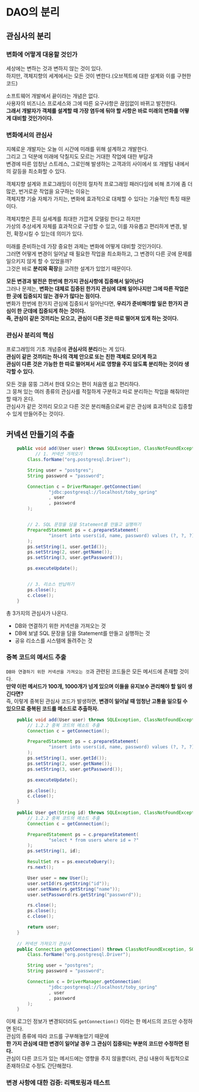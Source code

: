 # DAO의 분리 
## 관심사의 분리 
### 변화에 어떻게 대응할 것인가 
세상에는 변하는 것과 변하지 않는 것이 있다.    
하지만, 객체지향의 세계에서는 모든 것이 변한다.(오브젝트에 대한 설계와 이를 구현한 코드)    
 
소프트웨어 개발에서 끝이라는 개념은 없다.    
사용자의 비즈니스 프로세스와 그에 따른 요구사항은 끊임없이 바뀌고 발전한다.   
**그래서 개발자가 객체를 설계할 때 가장 염두에 둬야 할 사항은 바로 미래의 변화를 어떻게 대비할 것인가이다.**     

### 변화에서의 관심사

지혜로운 개발자는 오늘 이 시간에 미래를 위해 설계하고 개발한다.     
그리고 그 덕분에 미래에 닥칠지도 모르는 거대한 작업에 대한 부담과     
변경에 따른 엄청난 스트레스, 그로인해 발생하는 고객과의 사이에서 또 개발팀 내에서의 갈등을 최소화할 수 있다. 
  
객체지향 설계와 프로그래밍이 이전의 절차적 프로그래밍 패러다임에 비해 초기에 좀 더 많은, 번거로운 작업을 요구하는 이유는       
객체지향 기술 자체가 가지는, 변화에 효과적으로 대체할 수 있다는 기술적인 특징 때문이다.     
  
객체지향은 흔히 실세계를 최대한 가깝게 모델링 한다고 하지만  
가상의 추상세계 자체를 효과적으로 구성할 수 있고, 이를 자유롭고 편리하게 변경, 발전, 확장시킬 수 있는데 의미가 있다.   
 
미래를 준비하는데 가장 중요헌 과제는 변화에 어떻게 대비할 것인가이다.    
그러면 어떻게 변경이 일어날 때 필요한 작업을 최소화하고, 그 변경이 다른 곳에 문제를 일으키지 않게 할 수 있었을까?     
그것은 바로 **분리와 확장**을 고려한 설계가 있었기 때문이다.  

**모든 변경과 발전은 한번에 한가지 관심사항에 집중해서 일어난다**   
그러나 문제는, **변화는 대체로 집중된 한가지 관심에 대해 일어나지만 그에 따른 작업은 한 곳에 집중되지 않는 경우가 많다는 점이다.**   
변화가 한번에 한가지 관심에 집중되서 일어난다면, **우리가 준비해야할 일은 한가지 관심이 한 군데에 집중되게 하는 것이다.**     
**즉, 관심이 같은 것끼리는 모으고, 관심이 다른 것은 따로 떨어져 있게 하는 것이다.**   

### 관심사 분리의 핵심  

프로그래밍의 기초 개념중에 **관심사의 분리**라는 게 있다.      
**관심이 같은 것끼리는 하나의 객체 안으로 또는 친한 객체로 모이게 하고       
관심이 다른 것은 가능한 한 따로 떨어져서 서로 영향을 주지 않도록 분리하는 것이라 생각할 수 있다.**     
   
모든 것을 뭉뚱 그려서 한데 모으는 편이 처음엔 쉽고 편리하다.     
그 뭉쳐 있는 여러 종류의 관심사를 적절하게 구분하고 따로 분리하는 작업을 해줘야만 할 때가 온다.      
관심사가 같은 것끼리 모으고 다른 것은 분리해줌으로써 같은 관심에 효과적으로 집중할 수 있게 만들어주는 것이다.   

## 커넥션 만들기의 추출 

```java
    public void add(User user) throws SQLException, ClassNotFoundException {
    	   // 1. 커넥션 가져오기
        Class.forName("org.postgresql.Driver");

        String user = "postgres";
        String password = "password";

        Connection c = DriverManager.getConnection(
                "jdbc:postgresql://localhost/toby_spring"
                , user
                , password
        );


        // 2. SQL 문장을 담을 Statement를 만들고 실행하기
        PreparedStatement ps = c.prepareStatement(
                "insert into users(id, name, password) values (?, ?, ?)"
        );
        ps.setString(1, user.getId());
        ps.setString(2, user.getName());
        ps.setString(3, user.getPassword());

        ps.executeUpdate();


        // 3. 리소스 반납하기
        ps.close();
        c.close();
    }
```   
총 3가지의 관심사가 나온다.

* DB와 연결하기 위한 커넥션을 가져오는 것
* DB에 보낼 SQL 문장을 담을 Statement를 만들고 실행하는 것
* 공유 리소스를 시스템에 돌려주는 것

### 중복 코드의 메서드 추출 
     
`DB와 연결하기 위한 커넥션을 가져오는 것`과 관련된 코드들은 모든 메서드에 존재할 것이다.         
**만약 이런 메서드가 100개, 1000개가 넘게 있으며 이들을 유지보수 관리해야 할 일이 생긴다면?**        
즉, 이렇게 중복된 관심사 코드가 발생하면, **변경이 일어날 때 엄청난 고통을 일으킬 수 있으므로 중복된 코드를 메소드로 추출하자.**  

```java
    public void add(User user) throws SQLException, ClassNotFoundException {
        // 1.2.2 중복 코드의 메소드 추출
        Connection c = getConnection();

        PreparedStatement ps = c.prepareStatement(
                "insert into users(id, name, password) values (?, ?, ?)"
        );
        ps.setString(1, user.getId());
        ps.setString(2, user.getName());
        ps.setString(3, user.getPassword());

        ps.executeUpdate();

        ps.close();
        c.close();
    }
    
    public User get(String id) throws SQLException, ClassNotFoundException {
        // 1.2.2 중복 코드의 메소드 추출
        Connection c = getConnection();

        PreparedStatement ps = c.prepareStatement(
                "select * from users where id = ?"
        );
        ps.setString(1, id);

        ResultSet rs = ps.executeQuery();
        rs.next();

        User user = new User();
        user.setId(rs.getString("id"));
        user.setName(rs.getString("name"));
        user.setPassword(rs.getString("password"));

        rs.close();
        ps.close();
        c.close();

        return user;
    }
    
    // 커넥션 가져오기 관심사
    public Connection getConnection() throws ClassNotFoundException, SQLException {
        Class.forName("org.postgresql.Driver");

        String user = "postgres";
        String password = "password";

        Connection c = DriverManager.getConnection(
                "jdbc:postgresql://localhost/toby_spring"
                , user
                , password
        );
    }
```
    
이제 로그인 정보가 변경되더라도 `getConnection()` 이라는 한 메서드의 코드만 수정하면 된다.          
관심의 종류에 따라 코드를 구부해놓았기 때문에       
**한 가지 관심에 대한 변경이 일어날 경우 그 관심이 집중되는 부분의 코드만 수정하면 된다.**      
관심이 다른 코드가 있는 메서드에는 영향을 주지 않을뿐더러, 관심 내용이 독립적으로 존재하므로 수정도 간단해졌다.   

### 변경 사항에 대한 검증: 리팩토링과 테스트 







